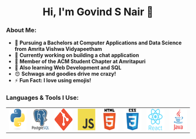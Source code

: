 <h1 align="center">Hi, I'm Govind S Nair 👋</h1>
<!-- <img align="right" alt="Coding" width="250" src="https://github.com/Govind-S-Nair/Govind-S-Nair/blob/main/GIFs/Coding.gif"> -->

### About Me:
- 🌱 **Pursuing a Bachelors at Computer Applications and Data Science from Amrita Vishwa Vidyapeetham**
- 🔭 **Currently working on building a chat application**
- 🤝 **Member of the ACM Student Chapter at Amritapuri**
- 🤔 **Also learning Web Development and SQL**
- 😍 **Schwags and goodies drive me crazy!**
- ⚡ **Fun Fact: I love using emojis!**

### Languages & Tools I Use:
<div align="center">
  <table>
    <tr>
      <td>
        <img src="https://github.com/Govind-S-Nair/Govind-S-Nair/blob/main/Logos/Python.png" alt="Python" height="60"/>
      </td>
      <td>
        <img src="https://github.com/Govind-S-Nair/Govind-S-Nair/blob/main/Logos/PostgreSQL.png" alt="PostgreSQL" height="60"/>
      </td>
      <td>
        <img src="https://github.com/Govind-S-Nair/Govind-S-Nair/blob/main/Logos/Git.png" alt="Git" height="60"/>
      </td>
      <td>
        <img src="https://github.com/Govind-S-Nair/Govind-S-Nair/blob/main/Logos/JavaScript.png" alt="JavaScript" height="60"/>
      </td>
      <td>
        <img src="https://github.com/Govind-S-Nair/Govind-S-Nair/blob/main/Logos/HTML.png" alt="HTML5" height="60"/>
      </td>
      <td>
        <img src="https://github.com/Govind-S-Nair/Govind-S-Nair/blob/main/Logos/CSS.png" alt="CSS3" height="60"/>
      </td>
      <td>
        <img src="https://github.com/Govind-S-Nair/Govind-S-Nair/blob/main/Logos/React.png" alt="React" height="60"/>
      </td>
      <td>
        <img src="https://github.com/Govind-S-Nair/Govind-S-Nair/blob/main/Logos/Java.png" alt="Java" height="60"/>
      </td>
    </tr>
  </table>
</div>

<br>
<!-- <img src="https://holopin.io/api/user/board?user=g0v1nd"/> -->

